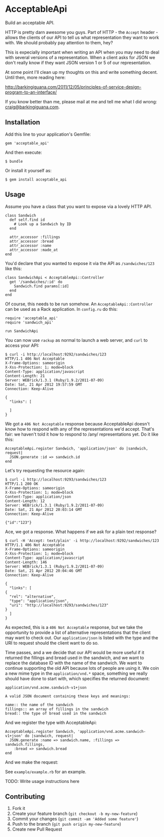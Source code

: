 # AcceptableApi

Build an acceptable API.

HTTP is pretty darn awesome you guys. Part of HTTP - the `Accept` header -
allows the clients of our API to tell us what representation they want to work
with. We should probably pay attention to them, hey?

This is expecially important when writing an API when you may need to deal with
several versions of a representation. When a client asks for JSON we don't
really know if they want JSON version 1 or 5 of our representation.

At some point I'll clean up my thoughts on this and write something decent.
Until then, more reading here:

  http://barkingiguana.com/2011/12/05/principles-of-service-design-program-to-an-interface/

If you know better than me, please mail at me and tell me what I did wrong:
craig@barkingiguana.com.


## Installation

Add this line to your application's Gemfile:

    gem 'acceptable_api'

And then execute:

    $ bundle

Or install it yourself as:

    $ gem install acceptable_api

## Usage

Assume you have a class that you want to expose via a lovely HTTP API.

    class Sandwich
      def self.find id
        # Look up a Sandwich by ID
      end

      attr_accessor :fillings
      attr_accessor :bread
      attr_accessor :name
      attr_accessor :made_at
    end

You'd declare that you wanted to expose it via the API as `/sandwiches/123` like
this:

    class SandwichApi < AcceptableApi::Controller
      get '/sandwiches/:id' do
        Sandwich.find params[:id]
      end
    end

Of course, this needs to be run somehow. An `AcceptableApi::Controller` can be
used as a Rack application. In `config.ru` do this:

    require 'acceptable_api'
    require 'sandwich_api'

    run SandwichApi

You can now use `rackup` as normal to launch a web server, and `curl` to access
your API:

    $ curl -i http://localhost:9292/sandwiches/123
    HTTP/1.1 406 Not Acceptable
    X-Frame-Options: sameorigin
    X-Xss-Protection: 1; mode=block
    Content-Type: application/javascript
    Content-Length: 21
    Server: WEBrick/1.3.1 (Ruby/1.9.2/2011-07-09)
    Date: Sat, 21 Apr 2012 19:57:59 GMT
    Connection: Keep-Alive

    {
      "links": [

      ]
    }

We got a `406 Not Acceptable` response because AcceptableApi doesn't know how to
respond with any of the representations we'd accept. That's fair: we haven't
told it how to respond to /any/ representations yet. Do it like this:

    AcceptableApi.register Sandwich, 'application/json' do |sandwich, request|
      JSON.generate :id => sandwich.id
    end

Let's try requesting the resource again:

    $ curl -i http://localhost:9293/sandwiches/123
    HTTP/1.1 200 OK
    X-Frame-Options: sameorigin
    X-Xss-Protection: 1; mode=block
    Content-Type: application/json
    Content-Length: 12
    Server: WEBrick/1.3.1 (Ruby/1.9.2/2011-07-09)
    Date: Sat, 21 Apr 2012 20:03:14 GMT
    Connection: Keep-Alive

    {"id":"123"}

Ace, we got a response. What happens if we ask for a plain text response?

    $ curl -H 'Accept: text/plain' -i http://localhost:9292/sandwiches/123
    HTTP/1.1 406 Not Acceptable
    X-Frame-Options: sameorigin
    X-Xss-Protection: 1; mode=block
    Content-Type: application/javascript
    Content-Length: 146
    Server: WEBrick/1.3.1 (Ruby/1.9.2/2011-07-09)
    Date: Sat, 21 Apr 2012 20:04:46 GMT
    Connection: Keep-Alive

    {
      "links": [
	{
	  "rel": "alternative",
	  "type": "application/json",
	  "uri": "http://localhost:9293/sandwiches/123"
	}
      ]
    }

As expected, this is a `406 Not Acceptable` response, but we take the
opportunity to provide a list of alternative representations that the client may
want to check out. Our `application/json` is listed with the type and the URI to
request should the client want to do so.

Time passes, and a we decide that our API would be more useful if it returned
the fillings and bread used in the sandwich, and we want to replace the database
ID with the name of the sandwich. We want to continue supporting the old API
because lots of people are using it. We coin a new mime type in the
`application/vnd.*` space, something we really should have done to start with,
which specifies the returned document:

    application/vnd.acme.sandwich-v1+json

    A valid JSON document containing these keys and meanings:

    name:: the name of the sandwich
    fillings:: an array of fillings in the sandwich
    bread:: the type of bread used in the sandwich

And we register the type with AcceptableApi:

    AcceptableApi.register Sandwich, 'application/vnd.acme.sandwich-v1+json' do |sandwich, request|
      JSON.generate :name => sandwich.name, :fillings => sandwich.fillings,
        :bread => sandwich.bread
    end

And we make the request:

    

See `example/example.rb` for an example.

TODO: Write usage instructions here

## Contributing

1. Fork it
2. Create your feature branch (`git checkout -b my-new-feature`)
3. Commit your changes (`git commit -am 'Added some feature'`)
4. Push to the branch (`git push origin my-new-feature`)
5. Create new Pull Request
